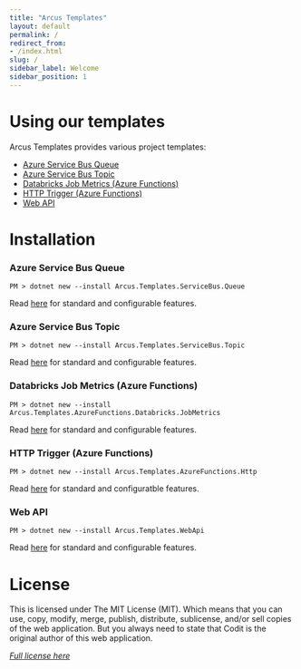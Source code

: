 ```yaml
---
title: "Arcus Templates"
layout: default
permalink: /
redirect_from:
- /index.html
slug: /
sidebar_label: Welcome
sidebar_position: 1
---
```


# Using our templates

Arcus Templates provides various project templates:
* [Azure Service Bus Queue](servicebus-queue-worker-template)
* [Azure Service Bus Topic](servicebus-topic-worker-template)
* [Databricks Job Metrics (Azure Functions)](azurefunctions-databricks-jobmetrics-template)
* [HTTP Trigger (Azure Functions)](azurefunctions-http-templates)
* [Web API](web-api-template)

# Installation

### Azure Service Bus Queue

```shell
PM > dotnet new --install Arcus.Templates.ServiceBus.Queue
```

Read [here](servicebus-queue-worker-template) for standard and configurable features.

### Azure Service Bus Topic

```shell
PM > dotnet new --install Arcus.Templates.ServiceBus.Topic
```

Read [here](servicebus-topic-worker-template) for standard and configurable features.

### Databricks Job Metrics (Azure Functions)

```shell
PM > dotnet new --install Arcus.Templates.AzureFunctions.Databricks.JobMetrics
```

Read [here](azurefunctions-databricks-jobmetrics-template) for standard and configurable features.

### HTTP Trigger (Azure Functions)

```shell
PM > dotnet new --install Arcus.Templates.AzureFunctions.Http
```

Read [here](azurefunctions-http-templates) for standard and configuratble features.

### Web API

```shell
PM > dotnet new --install Arcus.Templates.WebApi
```

Read [here](web-api-template) for standard and configurable features.

# License
This is licensed under The MIT License (MIT). Which means that you can use, copy, modify, merge, publish, distribute, sublicense, and/or sell copies of the web application. But you always need to state that Codit is the original author of this web application.

*[Full license here](https://github.com/arcus-azure/arcus.templates/blob/master/LICENSE)*
